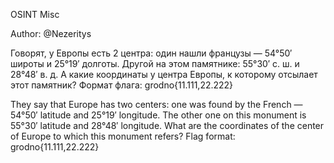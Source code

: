 OSINT Misc

Author: @Nezeritys

Говорят, у Европы есть 2 центра: один нашли французы — 54°50′ широты и 25°19′ долготы. Другой на этом памятнике: 55°30′ с. ш. и 28°48′ в. д. А какие координаты у центра Европы, к которому отсылает этот памятник?
Формат флага: grodno{11.111,22.222}

They say that Europe has two centers: one was found by the French — 54°50′ latitude and 25°19′ longitude. The other one on this monument is 55°30′ latitude and 28°48′ longitude. What are the coordinates of the center of Europe to which this monument refers?
Flag format: grodno{11.111,22.222}
